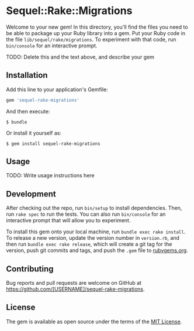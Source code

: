 # Sequel::Rake::Migrations

Welcome to your new gem! In this directory, you'll find the files you need to be able to package up your Ruby library into a gem. Put your Ruby code in the file `lib/sequel/rake/migrations`. To experiment with that code, run `bin/console` for an interactive prompt.

TODO: Delete this and the text above, and describe your gem

## Installation

Add this line to your application's Gemfile:

```ruby
gem 'sequel-rake-migrations'
```

And then execute:

    $ bundle

Or install it yourself as:

    $ gem install sequel-rake-migrations

## Usage

TODO: Write usage instructions here

## Development

After checking out the repo, run `bin/setup` to install dependencies. Then, run `rake spec` to run the tests. You can also run `bin/console` for an interactive prompt that will allow you to experiment.

To install this gem onto your local machine, run `bundle exec rake install`. To release a new version, update the version number in `version.rb`, and then run `bundle exec rake release`, which will create a git tag for the version, push git commits and tags, and push the `.gem` file to [rubygems.org](https://rubygems.org).

## Contributing

Bug reports and pull requests are welcome on GitHub at https://github.com/[USERNAME]/sequel-rake-migrations.

## License

The gem is available as open source under the terms of the [MIT License](http://opensource.org/licenses/MIT).
